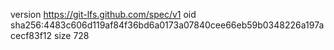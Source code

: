 version https://git-lfs.github.com/spec/v1
oid sha256:4483c606d119af84f36bd6a0173a07840cee66eb59b0348226a197acecf83f12
size 728
